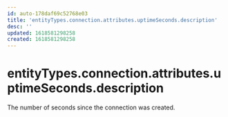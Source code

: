 ```yaml
---
id: auto-178daf69c52768e03
title: 'entityTypes.connection.attributes.uptimeSeconds.description'
desc: ''
updated: 1618581298258
created: 1618581298258
---
```

# entityTypes.connection.attributes.uptimeSeconds.description

The number of seconds since the connection was created.